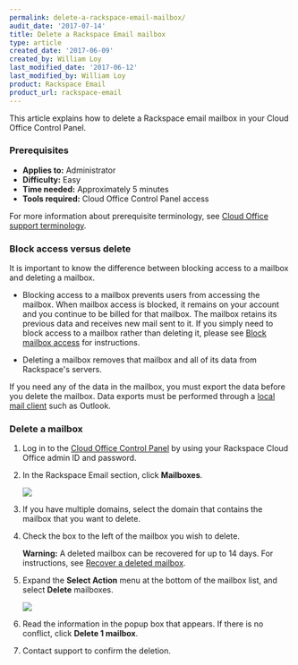 ```yaml
---
permalink: delete-a-rackspace-email-mailbox/
audit_date: '2017-07-14'
title: Delete a Rackspace Email mailbox
type: article
created_date: '2017-06-09'
created_by: William Loy
last_modified_date: '2017-06-12'
last_modified_by: William Loy
product: Rackspace Email
product_url: rackspace-email
---
```


This article explains how to delete a Rackspace email mailbox in your Cloud Office Control Panel.

### Prerequisites

- **Applies to:** Administrator
- **Difficulty:** Easy
- **Time needed:** Approximately 5 minutes
- **Tools required:**  Cloud Office Control Panel access

For more information about prerequisite terminology, see [Cloud Office support terminology](/how-to/cloud-office-support-terminology).


### Block access versus delete

It is important to know the difference between blocking access to a mailbox and deleting a mailbox.

- Blocking access to a mailbox prevents users from accessing the mailbox. When mailbox access is blocked, it remains on your account and you continue to be billed for that mailbox. The mailbox retains its previous data and receives new mail sent to it. If you simply need to block access to a mailbox rather than deleting it, please see [Block mailbox access](/how-to/block-mailbox-access) for instructions.

- Deleting a mailbox removes that mailbox and all of its data from Rackspace's
servers.

If you need any of the data in the mailbox, you must export the data before you delete the mailbox. Data exports must be performed through a [local mail client](/how-to/cloud-office-support-terminology) such as Outlook.


### Delete a mailbox

1. Log in to the [Cloud Office Control Panel](https://cp.rackspace.com/) by using your Rackspace Cloud Office admin ID and password.
2. In the Rackspace Email section, click **Mailboxes**.

   <img src="{% asset_path rackspace-email/delete-a-rackspace-email-mailbox/add-mailbox-sc1.png %}" />

3.	If you have multiple domains, select the domain that contains the mailbox that you want to delete.
4. Check the box to the left of the mailbox you wish to delete.

    **Warning:** A deleted mailbox can be recovered for up to 14 days. For instructions, see [Recover a deleted mailbox](/how-to/recover-a-deleted-rackspace-email-mailbox/).

5. Expand the **Select Action** menu at the bottom of the mailbox list, and select **Delete** mailboxes.

   <img src="{% asset_path rackspace-email/delete-a-rackspace-email-mailbox/delete-rse-box-sc2.png %}" />

6. Read the information in the popup box that appears. If there is no conflict, click **Delete 1 mailbox**.

7. Contact support to confirm the deletion.
